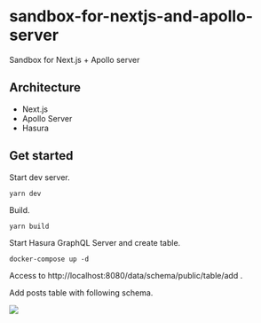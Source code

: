 # sandbox-for-nextjs-and-apollo-server
Sandbox for Next.js + Apollo server

## Architecture

- Next.js
- Apollo Server
- Hasura

## Get started
Start dev server.

```
yarn dev
```

Build.

```
yarn build
```

Start Hasura GraphQL Server and create table.

```
docker-compose up -d
```

Access to http://localhost:8080/data/schema/public/table/add .

Add posts table with following schema.

![](https://i.gyazo.com/cc293b8fb1a947a898ca48a4b9213af4.png)

